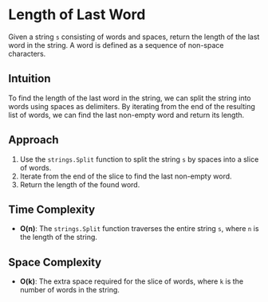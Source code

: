 
# Length of Last Word 
Given a string `s` consisting of words and spaces, return the length of the last word in the string. A word is defined as a sequence of non-space characters.

## Intuition
To find the length of the last word in the string, we can split the string into words using spaces as delimiters. By iterating from the end of the resulting list of words, we can find the last non-empty word and return its length.

## Approach
1. Use the `strings.Split` function to split the string `s` by spaces into a slice of words.
2. Iterate from the end of the slice to find the last non-empty word.
3. Return the length of the found word.

## Time Complexity
- **O(n)**: The `strings.Split` function traverses the entire string `s`, where `n` is the length of the string.

## Space Complexity
- **O(k)**: The extra space required for the slice of words, where `k` is the number of words in the string.

